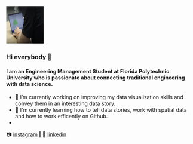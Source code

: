 
<img src="https://github.com/Tommnn/Tommnn/blob/c4cf089ceb909e13b101d65f8918d86bb1cd862b/picture_coding.png" width="100" height="100">

### Hi everybody 👋

#### I am an Engineering Management Student at Florida Polytechnic University who is passionate about connecting traditional engineering with data science.


- 🔭 I’m currently working on improving my data visualization skills and convey them in an interesting data story.
- 🌱 I'm currently learning how to tell data stories, work with spatial data and how to work efficently on Github.
- 



📷 [instagram][instagram] **|** 
👔 [linkedin][linkedin]

[instagram]: https://instagram.com/tommnn_
[linkedin]: https://www.linkedin.com/in/tom-mann-180a261a0/

